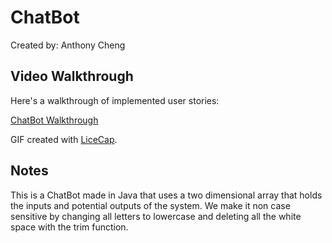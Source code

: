 # ChatBot

Created by: Anthony Cheng


## Video Walkthrough 

Here's a walkthrough of implemented user stories:

<a href="https://imgur.com/a/a0do2">ChatBot Walkthrough</a>

GIF created with [LiceCap](http://www.cockos.com/licecap/).

## Notes

This is a ChatBot made in Java that uses a two dimensional array that holds the inputs and potential outputs of the system. We make it non case sensitive by changing all letters to lowercase and deleting all the white space with the trim function. 


